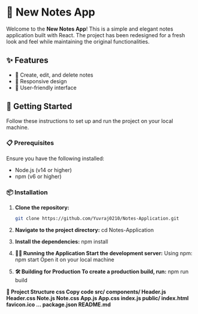 # 📒 New Notes App

Welcome to the **New Notes App**! This is a simple and elegant notes application built with React. The project has been redesigned for a fresh look and feel while maintaining the original functionalities.

## ✨ Features

- 📝 Create, edit, and delete notes
- 📱 Responsive design
- 🌟 User-friendly interface

## 🚀 Getting Started

Follow these instructions to set up and run the project on your local machine.

### 📋 Prerequisites

Ensure you have the following installed:

- Node.js (v14 or higher)
- npm (v6 or higher) 

### 📦 Installation

1. **Clone the repository:**

   ```bash
   git clone https://github.com/Yuvraj0210/Notes-Application.git
2. **Navigate to the project directory:**
   cd Notes-Application
3. **Install the dependencies:**
    npm install
4. **🏃‍♂️ Running the Application
  Start the development server:**
  Using npm: npm start
  Open it on your local machine
6. **🛠️ Building for Production
  To create a production build, run:**
  npm run build


**📂 Project Structure
css
Copy code
src/
  components/
    Header.js
    Header.css
    Note.js
    Note.css
  App.js
  App.css
  index.js
public/
  index.html
  favicon.ico
  ...
package.json
README.md**
  


